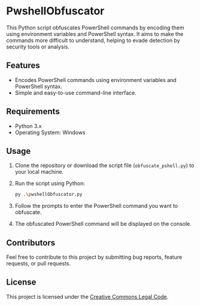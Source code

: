 ﻿# PwshellObfuscator

This Python script obfuscates PowerShell commands by encoding them using environment variables and PowerShell syntax. It aims to make the commands more difficult to understand, helping to evade detection by security tools or analysis.

## Features

- Encodes PowerShell commands using environment variables and PowerShell syntax.
- Simple and easy-to-use command-line interface.

## Requirements

- Python 3.x
- Operating System: Windows

## Usage

1. Clone the repository or download the script file (`obfuscate_pshell.py`) to your local machine.

2. Run the script using Python:

    ```bash
    py .\pwshellObfuscator.py
    ```

3. Follow the prompts to enter the PowerShell command you want to obfuscate.

4. The obfuscated PowerShell command will be displayed on the console.

## Contributors

Feel free to contribute to this project by submitting bug reports, feature requests, or pull requests.

## License

This project is licensed under the [Creative Commons Legal Code](LICENSE).
